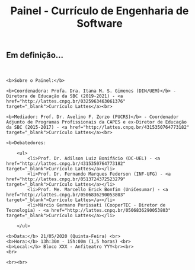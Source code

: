 ﻿---
layout: page-fullwidth
title: "Painel - Currículo de Engenharia de Software"
subheadline: ""
permalink: "/painel/"
header:
   image_fullwidth: banner_eres2020.png
---

<h2>Em definição...</h2>
<br>

<div class="medium-16 columns">

	<b>Sobre o Painel:</b>

	<b>Coordenadora: Profa. Dra. Itana M. S. Gimenes (DIN/UEM)</b> - Diretora de Educação da SBC (2019-2021) - <a href="http://lattes.cnpq.br/0325963463061376" target="_blank">Currículo Lattes</a><br>		

	<b>Mediador: Prof. Dr. Avelino F. Zorzo (PUCRS)</b> - Coordenador Adjunto de Programas Profissionais da CAPES e ex-Diretor de Educação da SBC (2015-2017) - <a href="http://lattes.cnpq.br/4315350764773182" target="_blank">Currículo Lattes</a><br>			

	<b>Debatedores: 
	
		<ul>
			<li>Prof. Dr. Adilson Luiz Bonifácio (DC-UEL) - <a href="http://lattes.cnpq.br/4315350764773182" target="_blank">Currículo Lattes</a></li>
			<li>Prof. Dr. Fernando Marques Federson (INF-UFG) - <a href="http://lattes.cnpq.br/0513724372523279" target="_blank">Currículo Lattes</a></li>
			<li>Prof. Me. Marcello Erick Bonfim (UniCesumar) - <a href="http://lattes.cnpq.br/0506836290053803" target="_blank">Currículo Lattes</a></li>
			<li>Márcio Germano Perissati (CooperTEC - Diretor de Tecnologia) - <a href="http://lattes.cnpq.br/0506836290053803" target="_blank">Currículo Lattes</a></li>
		
		</ul>
			
	<b>Data:</b> 21/05/2020 (Quinta-Feira) <br>
	<b>Hora:</b> 13h:30m - 15h:00m (1,5 horas) <br>
	<b>Local:</b> Bloco XXX - Anfiteatro YYY<br><br>	
	<br>
	
	<br><br>
	
</div><!-- /.medium-4.columns -->





<div class="row t30">	
	<img src="{{ site.urlimg }}painel.jpg" alt="" align="center">
</div><!-- /.row -->

<div class="row t30">	
	<img src="{{ site.urlimg }}promocao_apoio_logos.png" alt="" align="center">
</div><!-- /.row -->
